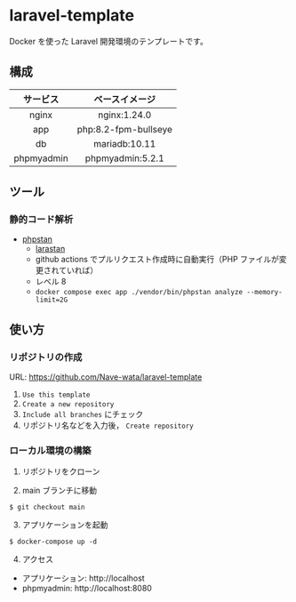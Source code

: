 # laravel-template

Docker を使った Laravel 開発環境のテンプレートです。

## 構成

|  サービス  |    ベースイメージ    |
| :--------: | :------------------: |
|   nginx    |     nginx:1.24.0     |
|    app     | php:8.2-fpm-bullseye |
|     db     |    mariadb:10.11     |
| phpmyadmin |   phpmyadmin:5.2.1   |

## ツール

### 静的コード解析

-   [phpstan](https://phpstan.org/)
    -   [larastan](https://github.com/nunomaduro/larastan)
    -   github actions でプルリクエスト作成時に自動実行（PHP ファイルが変更されていれば）
    -   レベル 8
    -   `docker compose exec app ./vendor/bin/phpstan analyze --memory-limit=2G`

## 使い方

### リポジトリの作成

URL: https://github.com/Nave-wata/laravel-template

1. `Use this template`
2. `Create a new repository`
3. `Include all branches` にチェック
4. リポジトリ名などを入力後， `Create repository`

### ローカル環境の構築

1. リポジトリをクローン

2. main ブランチに移動

```shell
$ git checkout main
```

3. アプリケーションを起動

```shell
$ docker-compose up -d
```

4. アクセス

-   アプリケーション: http://localhost
-   phpmyadmin: http://localhost:8080
